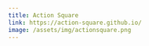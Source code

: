 ```yaml
---
title: Action Square
link: https://action-square.github.io/
image: /assets/img/actionsquare.png
---
```

